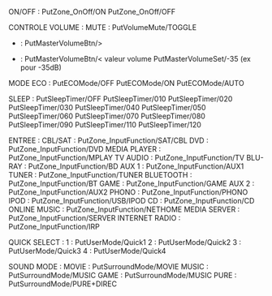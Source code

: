 ON/OFF :
PutZone_OnOff/ON
PutZone_OnOff/OFF

CONTROLE VOLUME :
MUTE : PutVolumeMute/TOGGLE
+ : PutMasterVolumeBtn/>
- : PutMasterVolumeBtn/<
valeur volume PutMasterVolumeSet/-35 (ex pour -35dB)

MODE ECO :
PutECOMode/OFF
PutECOMode/ON
PutECOMode/AUTO

SLEEP :
PutSleepTimer/OFF
PutSleepTimer/010
PutSleepTimer/020
PutSleepTimer/030
PutSleepTimer/040
PutSleepTimer/050
PutSleepTimer/060
PutSleepTimer/070
PutSleepTimer/080
PutSleepTimer/090
PutSleepTimer/110
PutSleepTimer/120

ENTREE :
CBL/SAT : PutZone_InputFunction/SAT/CBL
DVD : PutZone_InputFunction/DVD
MEDIA PLAYER : PutZone_InputFunction/MPLAY
TV AUDIO : PutZone_InputFunction/TV
BLU-RAY : PutZone_InputFunction/BD
AUX 1 : PutZone_InputFunction/AUX1
TUNER : PutZone_InputFunction/TUNER
BLUETOOTH : PutZone_InputFunction/BT
GAME : PutZone_InputFunction/GAME
AUX 2 : PutZone_InputFunction/AUX2
PHONO : PutZone_InputFunction/PHONO
IPOD : PutZone_InputFunction/USB/IPOD
CD : PutZone_InputFunction/CD
ONLINE MUSIC : PutZone_InputFunction/NETHOME
MEDIA SERVER : PutZone_InputFunction/SERVER
INTERNET RADIO : PutZone_InputFunction/IRP

QUICK SELECT :
1 : PutUserMode/Quick1
2 : PutUserMode/Quick2
3 : PutUserMode/Quick3
4 : PutUserMode/Quick4

SOUND MODE :
MOVIE : PutSurroundMode/MOVIE
MUSIC : PutSurroundMode/MUSIC
GAME : PutSurroundMode/MUSIC
PURE : PutSurroundMode/PURE+DIREC